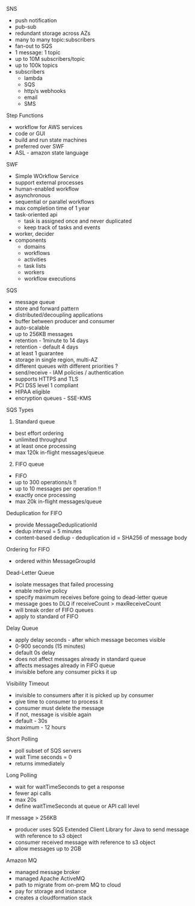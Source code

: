 SNS
- push notification
- pub-sub
- redundant storage across AZs
- many to many topic:subscribers
- fan-out to SQS
- 1 message: 1 topic
- up to 10M subscribers/topic
- up to 100k topics
- subscribers
  - lambda
  - SQS
  - http/s webhooks
  - email
  - SMS

Step Functions
- workflow for AWS services
- code or GUI
- build and run state machines
- preferred over SWF
- ASL - amazon state language

SWF
- Simple WOrkflow Service
- support external processes
- human-enabled workflow
- asynchronous
- sequential or parallel workflows
- max completion time of 1 year
- task-oriented api
  - task is assigned once and never duplicated
  - keep track of tasks and events
- worker, decider
- components
  - domains
  - workflows
  - activities
  - task lists
  - workers
  - workflow executions

SQS
- message queue
- store and forward pattern
- distributed/decoupling applications
- buffer between producer and consumer
- auto-scalable
- up to 256KB messages
- retention - 1minute to 14 days
- retention - default 4 days
- at least 1 guarantee
- storage in single region, multi-AZ
- different queues with different priorities ?
- send/receive - IAM policies / authentication
- supports HTTPS and TLS
- PCI DSS level 1 compliant
- HIPAA eligible
- encryption queues - SSE-KMS

SQS Types
1. Standard queue
- best effort ordering
- unlimited throughput
- at least once processing
- max 120k in-flight messages/queue
2. FIFO queue
- FIFO
- up to 300 operations/s !!
- up to 10 messages per operation !!
- exactly once processing
- max 20k in-flight messages/queue

Deduplication for FIFO
- provide MessageDeduplicationId
- dedup interval = 5 minutes
- content-based dediup - deduplication id = SHA256 of message body

Ordering for FIFO
- ordered within MessageGroupId

Dead-Letter Queue
- isolate messages that failed processing
- enable redrive policy
- specify maximum receives before going to dead-letter queue
- message goes to DLQ if receiveCount > maxReceiveCount
- will break order of FIFO queues
- apply to standard of FIFO

Delay Queue
- apply delay seconds - after which message becomes visible
- 0-900 seconds (15 minutes)
- default 0s delay
- does not affect messages already in standard queue
- affects messages already in FIFO queue
- invisible before any consumer picks it up

Visibility Timeout
- invisible to consumers after it is picked up by consumer
- give time to consumer to process it
- consumer must delete the message
- if not, message is visible again
- default - 30s
- maximum - 12 hours

Short Polling
- poll subset of SQS servers
- wait Time seconds = 0
- returns immediately

Long Polling
- wait for waitTimeSeconds to get a response
- fewer api calls
- max 20s
- define waitTimeSeconds at queue or API call level

If message > 256KB
- producer uses SQS Extended Client Library for Java to send message with reference to s3 object
- consumer received message with reference to s3 object
- allow messages up to 2GB

Amazon MQ
- managed message broker
- managed Apache ActiveMQ
- path to migrate from on-prem MQ to cloud
- pay for storage and instance
- creates a cloudformation stack
